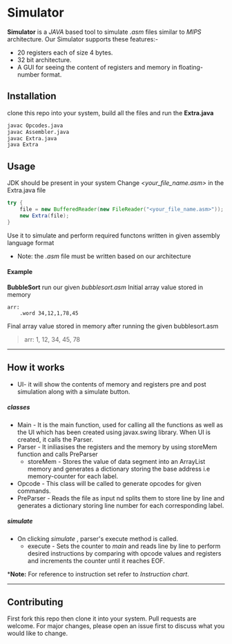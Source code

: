 # Simulator

**Simulator** is a *JAVA* based tool to simulate *.asm* files similar to *MIPS* architecture.
Our Simulator supports these features:-
- 20 registers each of size 4 bytes.
- 32 bit architecture.
- A GUI for seeing the content of registers and memory in floating-number format.

## Installation

clone this repo into your system, build all the files and run the **Extra.java**
```bash
javac Opcodes.java
javac Assembler.java
javac Extra.java
java Extra
```

## Usage
JDK should be present in your system
Change *<your_file_name.asm>* in the Extra.java file
```java
try {
    file = new BufferedReader(new FileReader("<your_file_name.asm>"));
    new Extra(file);
}
```
Use it to simulate and perform required functons written in given assembly language format
- Note: the *.asm* file must be written based on our architecture

#### Example
 
**BubbleSort**
run our given *bubblesort.asm*
Initial array value stored in memory 
```
arr:
    .word 34,12,1,78,45
```
Final array value stored in memory after running the given bubblesort.asm
> arr: 1, 12, 34, 45, 78

___________________________________
## How it works
- UI- it will show the contents of memory and registers pre and post simulation along with a simulate button. 
##### classes
- Main - It is the main function, used for calling all the functions as well as the UI which has been created using javax.swing library. When UI is created, it calls the Parser.
- Parser - It iniliasises the registers and the memory by using storeMem function and calls PreParser
  - storeMem - Stores the value of data segment into an ArrayList memory and generates a dictionary storing the base address i.e memory-counter for each label.
- Opcode -  This class will be called to generate opcodes for given commands.
- PreParser - Reads the file as input nd splits them to store line by line and generates a dictionary storing line number for each corresponding label.
##### simulate
- On clicking *simulate* , parser's execute method is called.
  - execute - Sets the counter to *main* and reads line by line to perform desired instructions by comparing with opcode values and registers and increments the counter until it reaches EOF.
 
***Note:** For reference to instruction set refer to *Instruction chart*.
___________________________________
## Contributing
First fork this repo then clone it into your system.
Pull requests are welcome. For major changes, please open an issue first to discuss what you would like to change.

